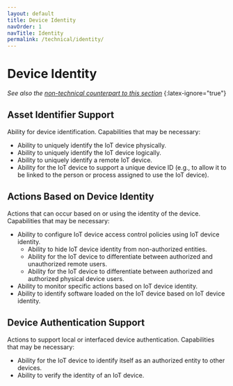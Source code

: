 ```yaml
---
layout: default
title: Device Identity
navOrder: 1
navTitle: Identity
permalink: /technical/identity/
---
```


# Device Identity

_See also the [non-technical counterpart to this section](../_8259-Control/identity.md)_
{:latex-ignore="true"}

## Asset Identifier Support

Ability for device identification. Capabilities that may be necessary:

- Ability to uniquely identify the IoT device physically.
- Ability to uniquely identify the IoT device logically.
- Ability to uniquely identify a remote IoT device.
- Ability for the IoT device to support a unique device ID (e.g., to allow it to be linked to the person or process assigned to use the IoT device).

## Actions Based on Device Identity

Actions that can occur based on or using the identity of the device. Capabilities that may be necessary:

- Ability to configure IoT device access control policies using IoT device identity.
  - Ability to hide IoT device identity from non-authorized entities.
  - Ability for the IoT device to differentiate between authorized and unauthorized remote users.
  - Ability for the IoT device to differentiate between authorized and authorized physical device users.
- Ability to monitor specific actions based on IoT device identity.
- Ability to identify software loaded on the IoT device based on IoT device identity.

## Device Authentication Support

Actions to support local or interfaced device authentication. Capabilities that may be necessary:

- Ability for the IoT device to identify itself as an authorized entity to other devices.
- Ability to verify the identity of an IoT device.

